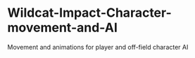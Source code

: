 # Wildcat-Impact-Character-movement-and-AI
Movement and animations for player and off-field character AI
